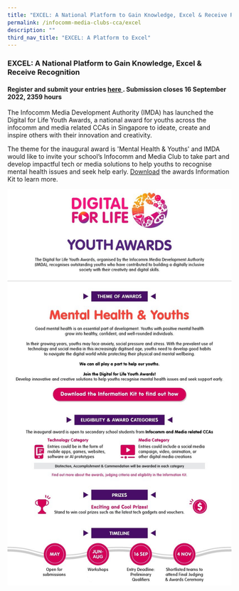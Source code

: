 ```yaml
---
title: "EXCEL: A National Platform to Gain Knowledge, Excel & Receive Recognition"
permalink: /infocomm-media-clubs-cca/excel
description: ""
third_nav_title: "EXCEL: A Platform to Excel"
---
```

### EXCEL: A National Platform to Gain Knowledge, Excel & Receive Recognition

#### Register and submit your entries [here ](https://ap-southeast-1-02850030-view.menlosecurity.com/https://form.gov.sg/#!/625e313cf3192100131ffe47). Submission closes 16 September 2022, 2359 hours

The Infocomm Media Development Authority (IMDA) has launched the Digital for Life Youth Awards, a national award for youths across the infocomm and media related CCAs in Singapore to ideate, create and inspire others with their innovation and creativity. 

The theme for the inaugural award is 'Mental Health & Youths' and IMDA would like to invite your school’s Infocomm and Media Club to take part and develop impactful tech or media solutions to help youths to recognise mental health issues and seek help early. [Download](https://file.go.gov.sg/dflyouthawards.pdf) the awards Information Kit to learn more.

![](/images/Icmclub/IMDA_YouthAwards%20revised.jpg)